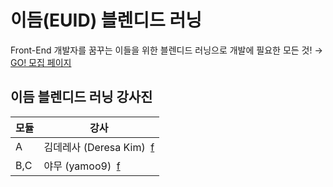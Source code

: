 # 이듬(EUID) 블렌디드 러닝

Front-End 개발자를 꿈꾸는 이들을 위한 블렌디드 러닝으로 개발에 필요한 모든 것! → [GO! 모집 페이지](https://yamoo9.github.io/EUID)

## 이듬 블렌디드 러닝 강사진

모듈 | 강사
-- | --
A | 김데레사 (Deresa Kim) &nbsp;[f](https://www.facebook.com/seulbinim)
B,C | 야무 (yamoo9) &nbsp;[f](https://www.facebook.com/yamoo9)